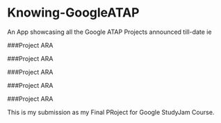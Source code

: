 # Knowing-GoogleATAP
An App showcasing all the Google ATAP Projects announced till-date ie

  ###Project ARA
  
  ###Project ARA
  
  ###Project ARA
  
  ###Project ARA
  
  ###Project ARA
  
  

This is my submission as my Final PRoject for Google StudyJam Course.
